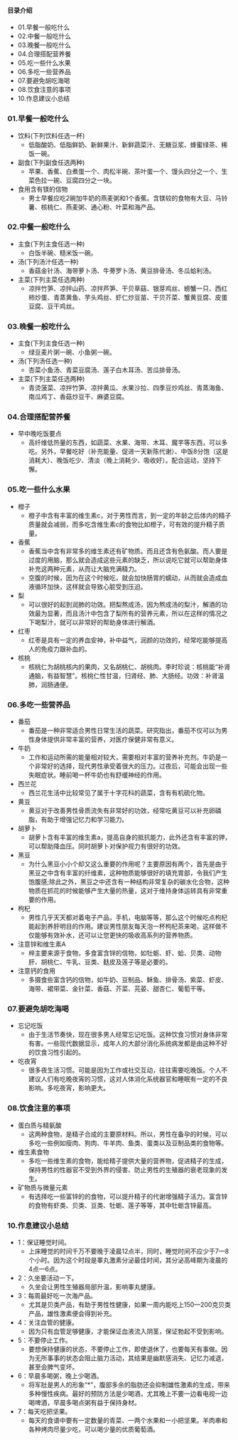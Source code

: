 #### 目录介绍
- 01.早餐一般吃什么
- 02.中餐一般吃什么
- 03.晚餐一般吃什么
- 04.合理搭配营养餐
- 05.吃一些什么水果
- 06.多吃一些营养品
- 07.要避免胡吃海喝
- 08.饮食注意的事项
- 10.作息建议小总结





### 01.早餐一般吃什么
- 饮料(下列饮料任选一杯)
    - 低脂酸奶、低脂鲜奶、新鲜果汁、新鲜蔬菜汁、无糖豆浆、蜂蜜绿茶、稀饭一碗。
- 副食(下列副食任选两种)
    - 苹果、香蕉、白煮蛋一个、肉松半碗、茶叶蛋一个、馒头四分之一个、生菜色拉一碗、豆腐四分之一块。
- 食用含有镁的信物
    - 男士早餐应吃2碗加牛奶的燕麦粥和1个香蕉。含镁较的食物有大豆、马铃薯、核桃仁、燕麦粥、通心粉、叶菜和海产品。




### 02.中餐一般吃什么
- 主食(下列主食任选一种)
    - 白饭半碗、糙米饭一碗。
- 汤(下列汤汁任选一种)
    - 香菇金针汤、海带萝卜汤、牛蒡罗卜汤、黄豆排骨汤、冬瓜蛤利汤。
- 主菜(下列主菜任选两种)
    - 凉拌竹笋、凉拌山药、凉拌芦笋、干贝草菇、银芽鸡丝、螃蟹一只、西红柿炒蛋、青蒸黄鱼、芋头鸡丝、虾仁炒豆苗、干贝芥菜、蟹黄豆腐、皮蛋豆腐、豆干鸡丝。




### 03.晚餐一般吃什么
- 主食(下列主食任选一种)
    - 绿豆麦片粥一碗、小鱼粥一碗。
- 汤(下列汤任选一种)
    - 杏菜小鱼汤、青菜豆腐汤、莲子白木耳汤、苦瓜排骨汤。
- 主菜(下列主菜任选两种)
    - 青烫菠菜、凉拌竹笋、凉拌黄瓜、水果沙拉、四季豆炒鸡丝、青蒸海鱼、南瓜鸡丁、香菇炒豆干、麻婆豆腐。



### 04.合理搭配营养餐
- 早中晚吃饭要点
    - 高纤维低热量的东西，如蔬菜、水果、海带、木耳、魔芋等东西，可以多吃。另外，早餐吃好（补充能量、促进一天新陈代谢）、中饭8分饱（这是消耗大）、晚饭吃少、清淡（晚上消耗少、吸收好）。配合运动，坚持下懈。




### 05.吃一些什么水果
- 橙子
    - 橙子中含有丰富的维生素c，对于男性而言，到一定的年龄之后体内的精子质量就会减弱，而多吃含维生素c的食物比如橙子，可有效的提升精子质量。
- 香蕉
    - 香蕉当中含有非常多的维生素还有矿物质。而且还含有色氨酸。而人要是过度的用脑，那么就会造成这些元素的缺乏，所以说吃它就可以帮助身体补充这两种元素，从而让大脑充满精力。
    - 空腹的时候，因为在这个时候吃，就会加快肠胃的蠕动，从而就会造成血液循环加快，这样就会导致心脏受到压迫。
- 梨
    - 可以很好的起到润肺的功效。把梨熬成汤，因为熬成汤的梨汁，解酒的功效最为显著，而且汤汁中包含了梨所有的营养元素，所以在这样的情况之下喝梨汁，就可以非常好的帮助身体进行解酒。
- 红枣
    - 红枣是具有一定的养血安神，补中益气，润颜的功效的，经常吃能够提高人的免疫力跟补血的。
- 核桃
    - 核桃仁为胡桃核内的果肉，又名胡桃仁、胡桃肉。李时珍说：核桃能“补肾通脑，有益智慧”。核桃仁性甘温，归肾经、肺、大肠经。功效：补肾温肺，润肠通便。




### 06.多吃一些营养品
- 番茄
    - 番茄是一种非常适合男性日常生活的蔬菜。研究指出，番茄不仅可以为男性身体提供非常丰富的营养，对医疗保健非常有意义。
- 牛奶
    - 工作和运动所需的能量相对较大，需要相对丰富的营养补充剂。牛奶是一个非常好的选择，现代男性承受着很大的压力。过夜后，可能会出现一些失眠症状。睡前喝一杯牛奶也有舒缓神经的作用。
- 西兰花
    - 西兰花生活中比较常见了属于十字花科的蔬菜，含有有机硫化物。
- 黄豆
    - 黄豆对于改善男性骨质流失有非常好的功效，经常吃黄豆可以补充卵磷脂，有助于增强记忆力和学习能力。
- 胡萝卜
    - 胡萝卜含有丰富的维生素a，提高自身的抵抗能力，此外还含有丰富的钾，可以帮助降血压。同时胡萝卜对保护视力有很好的功效。
- 黑豆
    - 为什么黑豆小小个却又这么重要的作用呢？主要原因有两个，首先是由于黑豆之中含有丰富的纤维素，这种物质能够很好的填充胃部，令我们产生饱腹感;除此之外，黑豆之中还含有一种结构非常复杂的碳水化合物，这种物质在抓花的时候能够产生大量的热量，这对于维持身体运转具有非常重要的作用。
- 枸杞
    - 男性几乎天天都对着电子产品，手机，电脑等等，那么这个时候吃点枸杞能起到养肝明目的作用。建议男性朋友每天泡一杯枸杞茶来喝，这样做不仅能够有效补水，还可以让您更快的吸收高系列的营养物质。
- 注意锌和维生素A
    - 梓主要来源于食物，多食富含锌的信物，如牡蛎、虾、蛤、贝类、动物肝、胡桃仁、牛乳、豆类、麸皮及莲子等是必要的。
- 注意钙的食用
    - 多摄食些富含钙的信物，如牛奶、豆制品、稣鱼、排骨汤、紫菜、虾皮、海带、裙带菜、金针菜、香菇、芥菜、芫荽、甜杏仁、葡萄干等。




### 07.要避免胡吃海喝
- 忘记吃饭
    - 由于生活节奏快，现在很多男人经常忘记吃饭。这种饮食习惯对身体非常有害。一些现代数据显示，成年人的大部分消化系统病发都是由这种不好的饮食习性引起的。
- 吃夜宵
    - 很多夜生活习惯。可能是因为工作或社交互动，往往需要吃晚饭。个人不建议人们有吃晚夜宵的习惯，这对人体消化系统器官和睡眠有一定的不良影响。多吃夜宵，影响更大。



### 08.饮食注意的事项
- 蛋白质与精氨酸
    - 这两种食物，是精子合成的主要原材料。所以，男性在备孕的时候，可以多吃一些例如瘦肉、狗肉、牛羊肉、鱼类、蛋类以及豆制品类的食物等。
- 维生素食物
    - 多吃一些维生素的食物，能给精子提供大量的营养物，促进精子的生成，保持男性的性器官不受到外界的侵害、防止男性的生殖器的衰老现象的发生。
- 矿物质与微量元素
    - 有选择吃一些富锌的的食物，可以提升精子的代谢增强精子活力。富含锌的食物有虾类、贝类、豆类、牡蛎、莲子等等，其中牡蛎含锌最高。


### 10.作息建议小总结
- 1：保证睡觉时间。
    - 上床睡觉的时间千万不要晚于凌晨12点半，同时，睡觉时间不应少于7—8个小时。因为这个时段是睾丸激素分泌最佳时间，其分泌高峰期为凌晨的4点—6点。
- 2：久坐要活动一下。
    - 久坐会让男性生殖器局部升温，影响睾丸健康。
- 3：每周最好吃一次海产品。
    - 尤其是贝类产品，有助于男性性健康，如果一周内能吃上150—200克贝类产品，雄性激素便会得到补充。
- 4：关注血管的健康。
    - 因为只有血管足够健康，才能保证血液流入阴茎，保证勃起不受到影响。
- 5：不要停止工作。
    - 要想保持健康的状态，不要停止工作，即使退休了，也要每天有事做。因为无所事事的状态会阻止脑力活动，其结果是幽默感消失、记忆力减退，甚至会脾气变坏。
- 6：早晨多喝粥，晚上少喝酒。
    - 将军肚是男人的形象“*”，腹部多余的脂肪还会抑制雄性激素的生成，带来多种慢性疾病。最好的预防方法是少喝酒，尤其晚上不要一边看电视一边喝啤酒，早晨多喝点粥有益于保持身材。
- 7：每天吃把坚果。
    - 每天的食谱中要有一定数量的青菜、一两个水果和一小把坚果。羊肉串和各种烤肉尽量少吃，可以喝少量的优质葡萄酒。








